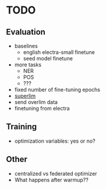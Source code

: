 # TODO

## Evaluation

- baselines
  - english electra-small finetune
  - seed model finetune
- more tasks
  - NER
  - POS
  - ???
- fixed number of fine-tuning epochs
- [superlim](https://spraakbanken.gu.se/projekt/superlim-en-svensk-testmangd-for-sprakmodeller/swedishglue-benchmark)
- send overlim data
- finetuning from electra

## Training

- optimization variables: yes or no?

## Other

- centralized vs federated optimizer
- What happens after warmup??
